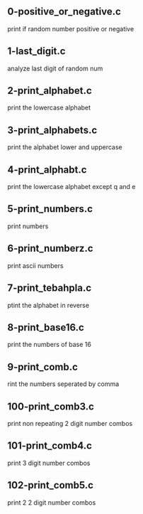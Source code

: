 ## 0-positive_or_negative.c

print if random number positive or negative

## 1-last_digit.c

analyze last digit of random num

## 2-print_alphabet.c

print the lowercase alphabet

## 3-print_alphabets.c

print the alphabet lower and uppercase

## 4-print_alphabt.c

print the lowercase alphabet except q and e

## 5-print_numbers.c

print numbers

## 6-print_numberz.c

print ascii numbers

## 7-print_tebahpla.c

ptint the alphabet in reverse

## 8-print_base16.c

print the numbers of base 16

## 9-print_comb.c

rint the numbers seperated by comma

## 100-print_comb3.c

print non repeating 2 digit number combos

## 101-print_comb4.c

print 3 digit number combos

## 102-print_comb5.c

print 2 2 digit number combos

